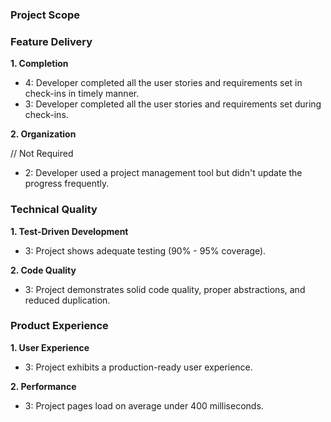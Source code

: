 ### Project Scope

### Feature Delivery

**1. Completion**

* 4: Developer completed all the user stories and requirements set in check-ins in timely manner.
* 3: Developer completed all the user stories and requirements set during check-ins.

**2. Organization**

// Not Required
* 2: Developer used a project management tool but didn't update the progress frequently.

### Technical Quality

**1. Test-Driven Development**

* 3: Project shows adequate testing (90% - 95% coverage).

**2. Code Quality**

* 3: Project demonstrates solid code quality, proper abstractions, and reduced duplication.

### Product Experience

**1. User Experience**

* 3: Project exhibits a production-ready user experience.

**2. Performance**

* 3: Project pages load on average under 400 milliseconds.
